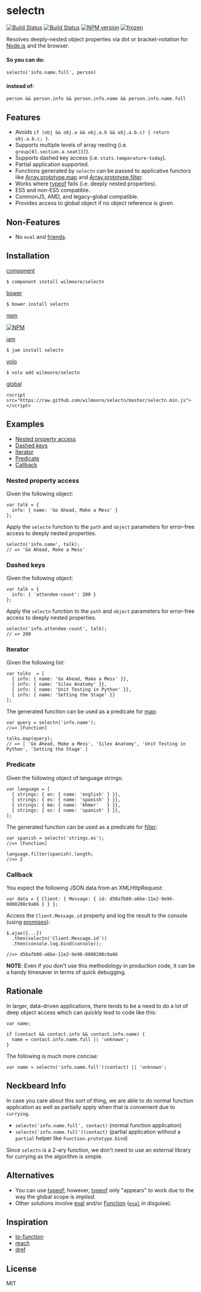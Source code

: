 # selectn

[![Build Status](https://travis-ci.org/wilmoore/selectn.png?branch=master)](https://travis-ci.org/wilmoore/selectn)
[![Build Status](https://david-dm.org/wilmoore/selectn.png)](https://david-dm.org/wilmoore/selectn)
[![NPM version](https://badge.fury.io/js/selectn.png)](http://badge.fury.io/js/selectn)
[![frozen](http://hughsk.github.io/stability-badges/dist/frozen.svg)](http://nodejs.org/api/documentation.html#documentation_stability_index)

  Resolves deeply-nested object properties via dot or bracket-notation for [Node.js][] and the browser.

#### So you can do:

    selectn('info.name.full', person)

#### instead of:

    person && person.info && person.info.name && person.info.name.full

## Features

  - Avoids `if (obj && obj.a && obj.a.b && obj.a.b.c) { return obj.a.b.c; }`.
  - Supports multiple levels of array nesting (i.e. `group[0].section.a.seat[3]`).
  - Supports dashed key access (i.e. `stats.temperature-today`).
  - Partial application supported.
  - Functions generated by `selectn` can be passed to applicative functors like [Array.prototype.map][map] and [Array.prototype.filter][filter].
  - Works where [typeof][] fails (i.e. deeply nested properties).
  - ES5 and non-ES5 compatible.
  - CommonJS, AMD, and legacy-global compatible.
  - Provides access to global object if no object reference is given.

## Non-Features

  - No `eval` and [friends][Function].

## Installation

[component](http://component.io/wilmoore/selectn)

    $ component install wilmoore/selectn

[bower](http://sindresorhus.com/bower-components/)

    $ bower install selectn

[npm](https://npmjs.org/package/selectn)

[![NPM](https://nodei.co/npm/selectn.png?downloads=true)](https://nodei.co/npm/selectn/)

[jam](http://jamjs.org/packages/#/details/selectn)

    $ jam install selectn

[volo](http://volojs.org)

    $ volo add wilmoore/selectn

[global][]

    <script src="https://raw.github.com/wilmoore/selectn/master/selectn.min.js"></script>

## Examples

- [Nested property access](#nested-property-access)
- [Dashed keys](#dashed-keys)
- [Iterator](#iterator)
- [Predicate](#predicate)
- [Callback](#callback)

### Nested property access

Given the following object:

    var talk = {
      info: { name: 'Go Ahead, Make a Mess' }
    };

Apply the `selectn` function to the `path` and `object` parameters for error-free access to deeply nested properties.

    selectn('info.name', talk);
    // => 'Go Ahead, Make a Mess'

### Dashed keys

Given the following object:

    var talk = {
      info: { 'attendee-count': 200 }
    };

Apply the `selectn` function to the `path` and `object` parameters for error-free access to deeply nested properties.

    selectn('info.attendee-count', talk);
    // => 200

### Iterator

Given the following list:

    var talks  = [
      { info: { name: 'Go Ahead, Make a Mess' }},
      { info: { name: 'Silex Anatomy' }},
      { info: { name: 'Unit Testing in Python' }},
      { info: { name: 'Setting the Stage' }}
    ];

The generated function can be used as a predicate for [map][]:

    var query = selectn('info.name');
    //=> [Function]

    talks.map(query);
    // => [ 'Go Ahead, Make a Mess', 'Silex Anatomy', 'Unit Testing in Python', 'Setting the Stage' ]

### Predicate

Given the following object of language strings:

    var language = [
      { strings: { en: { name: 'english' } }},
      { strings: { es: { name: 'spanish' } }},
      { strings: { km: { name: 'khmer'   } }},
      { strings: { es: { name: 'spanish' } }},
    ];

The generated function can be used as a predicate for [filter][]:

    var spanish = selectn('strings.es');
    //=> [Function]

    language.filter(spanish).length;
    //=> 2

### Callback

You expect the following JSON data from an XMLHttpRequest:

    var data = { Client: { Message: { id: d50afb80-a6be-11e2-9e96-0800200c9a66 } } };

Access the `Client.Message.id` property and log the result to the console (using [promises][]):

    $.ajax({...})
      .then(selectn('Client.Message.id'))
      .then(console.log.bind(console));

    //=> d50afb80-a6be-11e2-9e96-0800200c9a66

**NOTE**: Even if you don't use this methodology in production code, it can be a handy timesaver in terms of quick debugging.

## Rationale

In larger, data-driven applications, there tends to be a need to do a lot of deep object access which can quickly lead to code like this:

    var name;

    if (contact && contact.info && contact.info.name) {
      name = contact.info.name.full || 'unknown';
    }

The following is much more concise:

    var name = selectn('info.name.full')(contact) || 'unknown';

## Neckbeard Info

In case you care about this sort of thing, we are able to do normal function application as well as partially apply when that is convenient due to `currying`.

- `selectn('info.name.full', contact)` (normal function application)
- `selectn('info.name.full')(contact)` (partial application without a `partial` helper like `Function.prototype.bind`)

Since `selectn` is a 2-ary function, we don't need to use an external library for currying as the algorithm is simple.

## Alternatives

- You can use [typeof][]; however, [typeof][] only "appears" to work due to the way the global scope is _implied_.
- Other solutions involve [eval][] and/or [Function][] ([`eval`][note] in disguise).

## Inspiration

- [to-function][]
- [reach][]
- [dref][]

## License

  MIT



[to-function]: https://github.com/component/to-function
[reach]:       https://github.com/spumko/hoek#reachobj-chain
[dref]:        https://github.com/crcn/dref.js
[Function]:    https://developer.mozilla.org/en-US/docs/JavaScript/Reference/Global_Objects/Function
[eval]:        https://developer.mozilla.org/en-US/docs/JavaScript/Reference/Global_Objects/eval
[note]:        https://developer.mozilla.org/en-US/docs/JavaScript/Reference/Operators/Member_Operators#Note_on_eval
[typeof]:      https://developer.mozilla.org/en-US/docs/JavaScript/Reference/Operators/typeof
[promises]:    http://promises-aplus.github.io/promises-spec/
[map]:         https://developer.mozilla.org/en-US/docs/Web/JavaScript/Reference/Global_Objects/Array/map
[filter]:      https://developer.mozilla.org/en-US/docs/Web/JavaScript/Reference/Global_Objects/Array/filter
[global]:      http://yuiblog.com/blog/2006/06/01/global-domination/
[Node.js]:     http://nodejs.org

